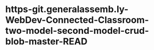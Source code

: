 # https-git.generalassemb.ly-WebDev-Connected-Classroom-two-model-second-model-crud-blob-master-READ